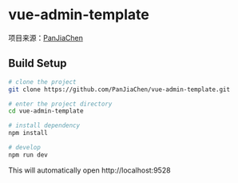 # vue-admin-template

项目来源：[PanJiaChen](https://github.com/PanJiaChen/vue-admin-template)

## Build Setup


```bash
# clone the project
git clone https://github.com/PanJiaChen/vue-admin-template.git

# enter the project directory
cd vue-admin-template

# install dependency
npm install

# develop
npm run dev
```

This will automatically open http://localhost:9528

